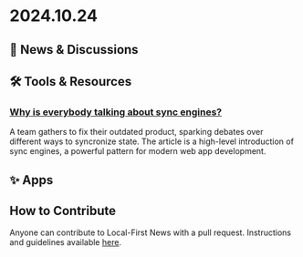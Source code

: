 # 2024.10.24

## 📰 News & Discussions 


## 🛠️ Tools & Resources
### [Why is everybody talking about sync engines?](https://fika.bar/blogs/paoramen/why-is-everybody-talking-about-sync-engines-01JAAEZTCMZA28DSESAJR3J30J)
A team gathers to fix their outdated product, sparking debates over different ways to syncronize state. The article is a high-level introduction of sync engines, a powerful pattern for modern web app development.

## ✨ Apps


## How to Contribute
Anyone can contribute to Local-First News with a pull request. Instructions and guidelines available [here](https://github.com/localfirstnews/localfirstnews).
